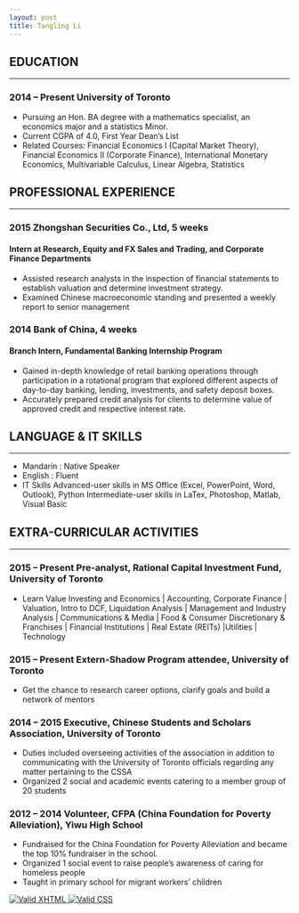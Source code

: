 ```yaml
---
layout: post
title: Tangling Li
---
```


    
<head>
    <title>About TangLing!</title>
<meta http-equiv="Content-Type" content="text/html; charset=iso-8859-1" />
<link rel="stylesheet" type="text/css" href="aboutme-style.css" title="style" />
<link rel="stylesheet" href="http://maxcdn.bootstrapcdn.com/bootstrap/3.3.5/css/bootstrap.min.css">
  <script src="https://ajax.googleapis.com/ajax/libs/jquery/1.11.3/jquery.min.js"></script>
  <script src="http://maxcdn.bootstrapcdn.com/bootstrap/3.3.5/js/bootstrap.min.js"></script>
</head>
</head>

<body>
<p>

</p>
 <p>


   <h2> EDUCATION</h2>
   <hr/>
   <h3> 2014 – Present  University of Toronto</h3>
   <ul>
    <li>Pursuing an Hon. BA degree with a mathematics specialist, an economics major and a statistics Minor.</li>
    <li>Current CGPA of 4.0, First Year Dean’s List</li>
    <li>Related Courses: Financial Economics I (Capital Market Theory), Financial Economics II (Corporate 
          Finance), International Monetary Economics, Multivariable Calculus, Linear Algebra, Statistics</li>
   </ul>
   
   <h2>PROFESSIONAL EXPERIENCE</h2>
   <hr/>
   <h3> 2015   Zhongshan Securities Co., Ltd, 5 weeks</h3>
   <h4> Intern at Research, Equity and FX Sales and Trading, and Corporate Finance Departments</h4>
    <ul>
    <li>Assisted research analysts in the inspection of financial statements to establish valuation and determine investment strategy.</li>
    <li>Examined Chinese macroeconomic standing and presented a weekly report to senior management </li>
   </ul>
   <h3> 2014    Bank of China, 4 weeks</h3>
   <h4> Branch Intern, Fundamental Banking Internship Program</h4>
    <ul>
    <li>Gained in-depth knowledge of retail banking operations through participation in a rotational program that explored different aspects of day-to-day banking, lending, investments, and safety deposit boxes.</li>
    <li>Accurately prepared credit analysis for clients to determine value of approved credit and respective interest rate.</li>
   </ul>
   
<h2>LANGUAGE & IT SKILLS</h2>
<hr/>
   <ul>
  <li>Mandarin  : Native Speaker</li>
  <li>English	: Fluent 	</li>
  <li>IT Skills	        Advanced-user skills in MS Office (Excel, PowerPoint, Word, Outlook), Python
                      Intermediate-user skills in LaTex, Photoshop, Matlab, Visual Basic
</li>
   </ul>
 
 <h2>EXTRA-CURRICULAR ACTIVITIES</h2>
<hr/>
<h3>2015 – Present   Pre-analyst, Rational Capital Investment Fund, University of Toronto</h3>
   <ul>
  <li>Learn Value Investing and Economics | Accounting, Corporate Finance | Valuation, Intro to DCF, Liquidation Analysis | Management and Industry Analysis | Communications & Media | Food & Consumer Discretionary & Franchises | Financial Institutions | Real Estate (REITs) |Utilities | Technology 
</li>
   </ul>
  <h3>2015 – Present   Extern-Shadow Program attendee, University of Toronto</h3>
   <ul>
  <li>Get the chance to research career options, clarify goals and build a network of mentors 
</li>
   </ul>
    <h3>2014 – 2015       Executive, Chinese Students and Scholars Association, University of Toronto </h3>
   <ul>
  <li>Duties included overseeing activities of the association in addition to communicating with the University of Toronto officials regarding any matter pertaining to the CSSA
</li>
  <li>Organized 2 social and academic events catering to a member group of 20 students</li>
   </ul>
    <h3>2012 – 2014       Volunteer, CFPA (China Foundation for Poverty Alleviation), Yiwu High School</h3>
   <ul>
  <li>Fundraised for the China Foundation for Poverty Alleviation and became the top 10% fundraiser in the school.
</li>
  <li>Organized 1 social event to raise people’s awareness of caring for homeless people</li>
  <li>Taught in primary school for migrant workers’ children</li>
   </ul>
   
   
   
<p>
<a href="http://validator.w3.org/check/referer">
    <img src="http://www.w3.org/Icons/valid-xhtml11" alt="Valid XHTML" />
</a>
<a href="http://jigsaw.w3.org/css-validator/check/referer">
    <img src="http://jigsaw.w3.org/css-validator/images/vcss" alt="Valid CSS" />
</a>
</p>

</body>

</html>
